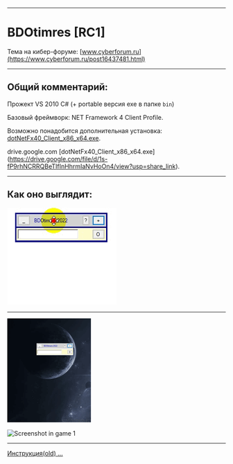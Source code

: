  
____ 
# BDOtimres [RC1]

Тема на кибер-форуме:
[www.cyberforum.ru](https://www.cyberforum.ru/post16437481.html)
____ 
## Общий комментарий:
Прожект VS 2010 C# (+ portable версия exe в папке `bin`)

Базовый фреймворк: NET Framework 4 Client Profile.

Возможно понадобится дополнительная установка: [dotNetFx40_Client_x86_x64.exe](https://www.microsoft.com/ru-RU/download/details.aspx?id=24872). 

drive.google.com [dotNetFx40_Client_x86_x64.exe]
(https://drive.google.com/file/d/1s-fP9rhNCRRQBeTIfInHhrmIaNvHoOn4/view?usp=share_link). 
    
____     
## Как оно выглядит:
![Screenshot in game 1](Doc/124.gif)
    
____     
![Screenshot in game 1](Doc/123.gif)
    
        
![Screenshot in game 1](Doc/125.gif)
    
____     
[Инструкция(old) ...](Res/Инструкция.txt)
        



